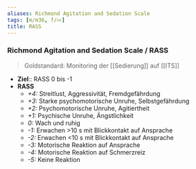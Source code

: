 ```yaml
---
aliases: Richmond Agitation and Sedation Scale
tags: [m/m36, f/💤]
title: RASS
---
```

### Richmond Agitation and Sedation Scale / RASS
> Goldstandard: Monitoring der [[Sedierung]] auf [[ITS]]
- **Ziel**:: RASS 0 bis -1
- **RASS**
	- *+4:* Streitlust, Aggressivität, Fremdgefährdung
	- *+3:* Starke psychomotorische Unruhe, Selbstgefährdung
	- *+2:* Psychomotorische Unruhe, Agitiertheit
	- *+1:* Psychische Unruhe, Ängstlichkeit
	- *0:* Wach und ruhig
	- *-1:* Erwachen >10 s mit Blickkontakt auf Ansprache
	- *-2:* Erwachen <10 s mit Blickkontakt auf Ansprache
	- *-3:* Motorische Reaktion auf Ansprache
	- *-4:* Motorische Reaktion auf Schmerzreiz
	- *-5:* Keine Reaktion